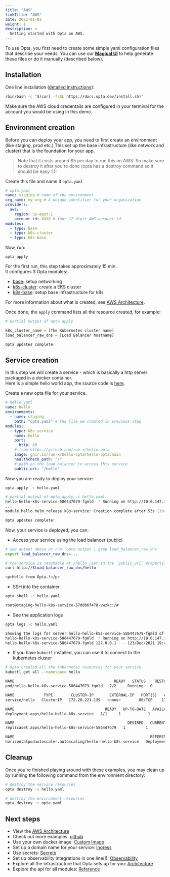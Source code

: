 ```yaml
---
title: "AWS"
linkTitle: "AWS"
date: 2022-01-03
weight: 1
description: >
  Getting started with Opta on AWS.
---
```


To use Opta, you first need to create some simple yaml configuration files that describe your needs. You can use our [**Magical UI**](https://app.runx.dev/yaml-generator) to help generate these files or do it manually (described below).

## Installation

One line installation ([detailed instructions](/installation)):

```bash
/bin/bash -c "$(curl -fsSL https://docs.opta.dev/install.sh)"
```

Make sure the AWS cloud credentails are configured in your terminal for the account you would be using in this demo.

## Environment creation

Before you can deploy your app, you need to first create an environment (like staging, prod etc.)
This set up the base infrastructure (like network and cluster) that is the foundation for your app.

> Note that it costs around $5 per day to run this on AWS. So make sure to destroy it after you're done 
> (opta has a destroy command so it should be easy :))!

Create this file and name it `opta.yaml`

```yaml
# opta.yaml
name: staging # name of the environment
org_name: my-org # A unique identifier for your organization
providers:
  aws:
    region: us-east-1
    account_id: XXXX # Your 12 digit AWS account id
modules:
  - type: base
  - type: k8s-cluster
  - type: k8s-base
```

Now, run:
```shell
opta apply
```

For the first run, this step takes approximately 15 min.  
It configures 3 Opta modules:
- [base](/reference/aws/environment_modules/aws-base/): setup networking
- [k8s-cluster](/reference/aws/environment_modules/aws-eks/): create a EKS cluster
- [k8s-base](/reference/aws/environment_modules/aws-k8s-base/): setup base infrastructure for k8s

For more information about what is created, see [AWS Architecture](/architecture/aws/).

Once done, the `apply` command lists all the resource created, for example:
```tf
# partial output of opta apply

k8s_cluster_name = [The Kubernetes cluster name]
load_balancer_raw_dns = [Load Balancer hostname]

Opta updates complete!
```

## Service creation

In this step we will create a service - which is basically a http server packaged in a docker container.  
Here is a simple hello world app, the source code is [here](https://github.com/run-x/hello-opta).


Create a new opta file for your service.
```yaml
# hello.yaml
name: hello
environments:
  - name: staging
    path: "opta.yaml" # the file we created in previous step
modules:
  - type: k8s-service
    name: hello
    port:
      http: 80
    # from https://github.com/run-x/hello-opta
    image: ghcr.io/run-x/hello-opta/hello-opta:main
    healthcheck_path: "/"
    # path on the load balancer to access this service
    public_uri: "/hello"

```

Now you are ready to deploy your service.
```bash
opta apply -c hello.yaml
```

```bash
# partial output of opta apply -c hello.yaml
hello-hello-k8s-service-586447679-fgmld  * Running on http://10.0.147.114:80/
...
module.hello.helm_release.k8s-service: Creation complete after 53s [id=staging-hello]

Opta updates complete!
```

Now, your service is deployed, you can:

- Access your service using the load balancer (public)
```bash
# see output above or run `opta output | grep load_balancer_raw_dns`
export load_balancer_raw_dns=...

# the service is reachable at /hello (set in the `public_uri` property)
curl http://$load_balancer_raw_dns/hello

<p>Hello from Opta.!</p>
```

- SSH into the container
```bash
opta shell -c hello.yaml

root@staging-hello-k8s-service-57d8b6f478-vwzkc:/#
```
- See the application logs 
```bash
opta logs -c hello.yaml             

Showing the logs for server hello-hello-k8s-service-586447679-fgmld of your service
hello-hello-k8s-service-586447679-fgmld  * Running on http://10.0.147.114:80/
hello-hello-k8s-service-586447679-fgmld 127.0.0.1 - - [23/Dec/2021 19:42:18] "GET / HTTP/1.1" 200 -
```
- If you have `kubectl` installed, you can use it to connect to the kubernetes cluster
```bash
# Opta created all the kubernetes resources for your service
kubectl get all --namespace hello

NAME                                            READY   STATUS    RESTARTS   AGE
pod/hello-hello-k8s-service-586447679-fgmld   2/2     Running   0          17m

NAME             TYPE        CLUSTER-IP       EXTERNAL-IP   PORT(S)   AGE
service/hello   ClusterIP   172.20.221.139   <none>        80/TCP    17m

NAME                                        READY   UP-TO-DATE   AVAILABLE   AGE
deployment.apps/hello-hello-k8s-service   1/1     1            1           17m

NAME                                                  DESIRED   CURRENT   READY   AGE
replicaset.apps/hello-hello-k8s-service-586447679   1         1         1       17m

NAME                                                            REFERENCE                              TARGETS           MINPODS   MAXPODS   REPLICAS   AGE
horizontalpodautoscaler.autoscaling/hello-hello-k8s-service   Deployment/hello-hello-k8s-service   18%/80%, 1%/80%   1         3         1          17m
```

## Cleanup

Once you're finished playing around with these examples, you may clean up by running the following command from the environment directory:

```bash
# destroy the service resources
opta destroy -c hello.yaml

# destroy the environment resources
opta destroy -c opta.yaml
```

## Next steps

- View the [AWS Architecture](/architecture/aws/)
- Check out more examples: [github](https://github.com/run-x/opta/tree/main/examples)
- Use your own docker image: [Custom Image](/tutorials/custom_image)
- Set up a domain name for your service: [Ingress](/tutorials/ingress)
- Use secrets: [Secrets](/tutorials/secrets/)
- Set up observability integrations in one line(!): [Observability](/observability/)
- Explore all the infrastructure that Opta sets up for you: [Architecture](/architecture/aws/)
- Explore the api for all modules: [Reference](/reference/aws/)
